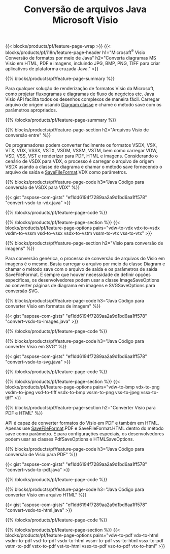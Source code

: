 ﻿---
title: Conversão de arquivos Java Microsoft Visio
url: /pt/java/conversion/
description: Converta os formatos Visio da Microsoft VSDX VSX VDX VTX VSSX VSTX VSDM VSTM VSSM VDW VSD VST VSS para imagens HTML e PDF com poucas linhas de código Java.
---
{{< blocks/products/pf/feature-page-wrap >}}
{{< blocks/products/pf/i18n/feature-page-header h1="Microsoft<sup>&reg;</sup> Visio Conversão de formatos por meio de Java" h2="Converta diagramas MS Visio em HTML, PDF e imagens, incluindo JPG, BMP, PNG, TIFF para criar aplicativos de plataforma cruzada Java." >}}

{{% blocks/products/pf/feature-page-summary %}}

Para qualquer solução de renderização de formatos Visio da Microsoft, como projetar fluxogramas e diagramas de fluxo de negócios etc. Java Visio API facilita todos os desenhos complexos de maneira fácil. Carregar arquivo de origem usando [Diagram classe](https://apireference.aspose.com/diagram/java/com.aspose.diagram/Diagram) e chame o método save com os parâmetros apropriados.

{{% /blocks/products/pf/feature-page-summary %}}

{{% blocks/products/pf/feature-page-section h2="Arquivos Visio de conversão entre" %}}

Os programadores podem converter facilmente os formatos VSDX, VSX, VTX, VDX, VSSX, VSTX, VSDM, VSSM, VSTM, bem como carregar VDW, VSD, VSS, VST e renderizar para PDF, HTML e imagens. Considerando o cenário de VSDX para VDX, o processo é carregar o arquivo de origem VSDX usando a classe de diagrama e chamar o método save fornecendo o arquivo de saída e [SaveFileFormat](https://apireference.aspose.com/diagram/java/com.aspose.diagram/SaveFileFormat).VDX como parâmetros. 

{{% blocks/products/pf/feature-page-code h3="Java Código para conversão de VSDX para VDX" %}}

{{< gist "aspose-com-gists" "ef1dd6194f7289aa2a9d1bd6aa1ff578" "convert-vsdx-to-vdx.java" >}}

{{% /blocks/products/pf/feature-page-code %}}

{{% /blocks/products/pf/feature-page-section %}}
{{< blocks/products/pf/feature-page-options pairs="vdw-to-vdx vdx-to-vsdx vsdm-to-vssm vsd-to-vssx vsdx-to-vstm vssm-to-vtx vss-to-vtx" >}}

{{% blocks/products/pf/feature-page-section h2="Visio para conversão de imagens" %}}

Para conversão genérica, o processo de conversão de arquivos do Visio em imagens é o mesmo. Basta carregar o arquivo por meio da classe Diagram e chamar o método save com o arquivo de saída e os parâmetros de saída SaveFileFormat. E sempre que houver necessidade de definir opções específicas, os desenvolvedores podem usar a classe ImageSaveOptions ao converter páginas de diagrama em imagens e SVGSaveOptions para conversão SVG.

{{% blocks/products/pf/feature-page-code h3="Java Código para converter Visio em formatos de imagem" %}}

{{< gist "aspose-com-gists" "ef1dd6194f7289aa2a9d1bd6aa1ff578" "convert-vsdx-to-images.java" >}}

{{% /blocks/products/pf/feature-page-code %}}

{{% blocks/products/pf/feature-page-code h3="Java Código para converter Visio em SVG" %}}

{{< gist "aspose-com-gists" "ef1dd6194f7289aa2a9d1bd6aa1ff578" "convert-vsdx-to-svg.java" >}}

{{% /blocks/products/pf/feature-page-code %}}

{{% /blocks/products/pf/feature-page-section %}}
{{< blocks/products/pf/feature-page-options pairs="vdw-to-bmp vdx-to-png vsdm-to-jpeg vsd-to-tiff vsdx-to-bmp vssm-to-png vss-to-jpeg vssx-to-tiff" >}}

{{% blocks/products/pf/feature-page-section h2="Converter Visio para PDF e HTML" %}}

API é capaz de converter formatos do Visio em PDF e também em HTML. Apenas use [SaveFileFormat](https://apireference.aspose.com/diagram/java/com.aspose.diagram/SaveFileFormat).PDF e SaveFileFormat.HTML dentro do método save como parâmetro. E para configurações especiais, os desenvolvedores podem usar as classes PdfSaveOptions e HTMLSaveOptions.

{{% blocks/products/pf/feature-page-code h3="Java Código para conversão de Visio para PDF" %}}

{{< gist "aspose-com-gists" "ef1dd6194f7289aa2a9d1bd6aa1ff578" "convert-vsdx-to-pdf.java" >}}

{{% /blocks/products/pf/feature-page-code %}}

{{% blocks/products/pf/feature-page-code h3="Java Código para converter Visio em arquivo HTML" %}}

{{< gist "aspose-com-gists" "ef1dd6194f7289aa2a9d1bd6aa1ff578" "convert-vsdx-to-html.java" >}}

{{% /blocks/products/pf/feature-page-code %}}

{{% /blocks/products/pf/feature-page-section %}}
{{< blocks/products/pf/feature-page-options pairs="vdw-to-pdf vdx-to-html vsdm-to-pdf vsd-to-pdf vsdx-to-html vssm-to-pdf vss-to-html vssx-to-pdf vstm-to-pdf vstx-to-pdf vst-to-html vssx-to-pdf vsx-to-pdf vtx-to-html" >}}